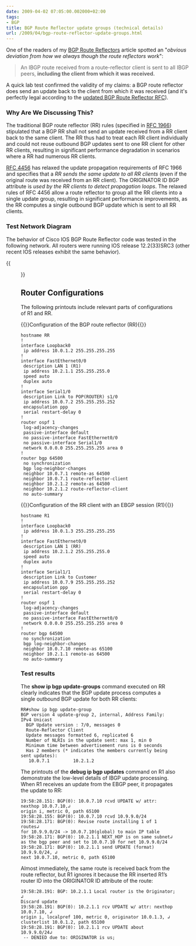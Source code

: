 ```yaml
---
date: 2009-04-02 07:05:00.002000+02:00
tags:
- BGP
title: BGP Route Reflector update groups (technical details)
url: /2009/04/bgp-route-reflector-update-groups.html
---
```

One of the readers of my [BGP Route Reflectors](/2008/08/bgp-route-reflector-details.html) article spotted an "_obvious deviation from how we always though the route reflectors work_":

> An IBGP route received from a route-reflector client is sent to all IBGP peers, **including the client from which it was received.** 

A quick lab test confirmed the validity of my claims: a BGP route reflector does send an update back to the client from which it was received (and it's perfectly legal according to the [updated BGP Route Reflector RFC](http://tools.ietf.org/html/rfc4456)).
<!--more-->
### Why Are We Discussing This?

The traditional BGP route reflector (RR) rules (specified in [RFC 1966](http://tools.ietf.org/html/rfc1966)) stipulated that a BGP RR shall not send an update received from a RR client back to the same client. The RR thus had to treat each RR client individually and could not reuse outbound BGP updates sent to one RR client for other RR clients, resulting in significant performance degradation in scenarios where a RR had numerous RR clients.

[RFC 4456](http://tools.ietf.org/html/rfc4456) has relaxed the update propagation requirements of RFC 1966 and specifies that a _RR sends the same update to all RR clients_ (even if the original route was received from an RR client). The ORIGINATOR ID BGP attribute is _used by the RR clients to detect propagation loops_. The relaxed rules of RFC 4456 allow a route reflector to group all the RR clients into a single update group, resulting in significant performance improvements, as the RR computes a single outbound BGP update which is sent to all RR clients.

### Test Network Diagram

The behavior of Cisco IOS BGP Route Reflector code was tested in the following network. All routers were running IOS release 12.2(33)SRC3 (other recent IOS releases exhibit the same behavior).

{{<figure src="RR_Update_Testbed.png" caption="Route Reflector testbed">}}

## Router Configurations

The following printouts include relevant parts of configurations of R1 and RR.

{{<cc>}}Configuration of the BGP route reflector (RR){{</cc>}}
```
hostname RR
!
interface Loopback0
 ip address 10.0.1.2 255.255.255.255
!
interface FastEthernet0/0
 description LAN 1 (R1)
 ip address 10.2.1.1 255.255.255.0
 speed auto
 duplex auto
!
interface Serial1/0
 description Link to POP(ROUTER) s1/0
 ip address 10.0.7.2 255.255.255.252
 encapsulation ppp
 serial restart-delay 0
!
router ospf 1
 log-adjacency-changes
 passive-interface default
 no passive-interface FastEthernet0/0
 no passive-interface Serial1/0
 network 0.0.0.0 255.255.255.255 area 0
!
router bgp 64500
 no synchronization
 bgp log-neighbor-changes
 neighbor 10.0.7.1 remote-as 64500
 neighbor 10.0.7.1 route-reflector-client
 neighbor 10.2.1.2 remote-as 64500
 neighbor 10.2.1.2 route-reflector-client
 no auto-summary
```

{{<cc>}}Configuration of the RR client with an EBGP session (R1){{</cc>}}
```
hostname R1
!
interface Loopback0
 ip address 10.0.1.3 255.255.255.255
!
interface FastEthernet0/0
 description LAN 1 (RR)
 ip address 10.2.1.2 255.255.255.0
 speed auto
 duplex auto
!
interface Serial1/1
 description Link to Customer
 ip address 10.0.7.9 255.255.255.252
 encapsulation ppp
 serial restart-delay 0
!
router ospf 1
 log-adjacency-changes
 passive-interface default
 no passive-interface FastEthernet0/0
 network 0.0.0.0 255.255.255.255 area 0
!
router bgp 64500
 no synchronization
 bgp log-neighbor-changes
 neighbor 10.0.7.10 remote-as 65100
 neighbor 10.2.1.1 remote-as 64500
 no auto-summary
```

### Test results

The **show ip bgp update-groups** command executed on RR clearly indicates that the BGP update process computes a single outbound BGP update for both RR clients:

```
RR#show ip bgp update-group 
BGP version 4 update-group 2, internal, Address Family: IPv4 Unicast
  BGP Update version : 7/0, messages 0
  Route-Reflector Client
  Update messages formatted 6, replicated 6
  Number of NLRIs in the update sent: max 1, min 0
  Minimum time between advertisement runs is 0 seconds
  Has 2 members (* indicates the members currently being sent updates): 
   10.0.7.1         10.2.1.2        
```

The printouts of the **debug ip bgp updates** command on R1 also demonstrate the low-level details of IBGP update processing. When R1 receives an update from the EBGP peer, it propagates the update to RR:

```
19:58:28.151: BGP(0): 10.0.7.10 rcvd UPDATE w/ attr: nexthop 10.0.7.10,↲
origin i, metric 0, path 65100
19:58:28.155: BGP(0): 10.0.7.10 rcvd 10.9.9.0/24
19:58:28.171: BGP(0): Revise route installing 1 of 1 routes↲
for 10.9.9.0/24 -> 10.0.7.10(global) to main IP table
19:58:28.171: BGP(0): 10.2.1.1 NEXT_HOP is on same subnet↲
as the bgp peer and set to 10.0.7.10 for net 10.9.9.0/24
19:58:28.171: BGP(0): 10.2.1.1 send UPDATE (format) 10.9.9.0/24, ↲
next 10.0.7.10, metric 0, path 65100
```

Almost immediately, the same route is received back from the route reflector, but R1 ignores it because the RR inserted R1’s router ID into the ORIGINATOR ID attribute of the route:

```
19:58:28.191: BGP: 10.2.1.1 Local router is the Originator; ↲
Discard update
19:58:28.191: BGP(0): 10.2.1.1 rcv UPDATE w/ attr: nexthop 10.0.7.10, ↲
origin i, localpref 100, metric 0, originator 10.0.1.3, ↲
clusterlist 10.0.1.2, path 65100
19:58:28.191: BGP(0): 10.2.1.1 rcv UPDATE about 10.9.9.0/24↲
 -- DENIED due to: ORIGINATOR is us;
```
